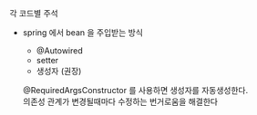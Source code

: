 각 코드별 주석 

* spring 에서 bean 을 주입받는 방식
  * @Autowired
  * setter
  * 생성자 (권장)
  
  @RequiredArgsConstructor 를 사용하면 생성자를 자동생성한다.  
  의존성 관계가 변경될때마다 수정하는 번거로움을 해결한다
